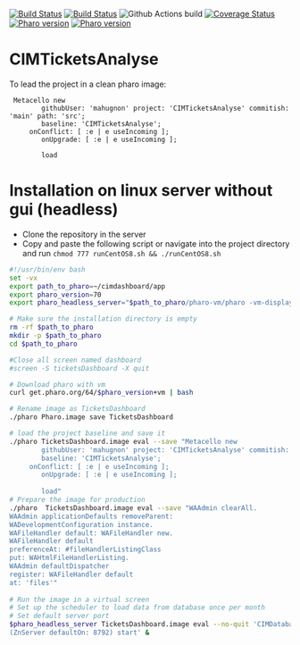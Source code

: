 
[![Build Status](https://travis-ci.com/mahugnon/CIMTicketsAnalyse.svg?branch=master)](https://travis-ci.com/mahugnon/CIMTicketsAnalyse)
[![Build Status](https://ci.inria.fr/pharo-contribution/job/CIMTicketDashboard/badge/icon)](https://ci.inria.fr/pharo-contribution/job/CIMTicketDashboard/)
![Github Actions build](https://github.com/mahugnon/CIMTicketsAnalyse/workflows/Github%20Actions%20build/badge.svg)
[![Coverage Status](https://coveralls.io/repos/github/mahugnon/CIMTicketsAnalyse/badge.svg)](https://coveralls.io/github/mahugnon/CIMTicketsAnalyse)
[![Pharo version](https://img.shields.io/badge/Pharo-7.0-%23aac9ff.svg)](https://pharo.org/download)
[![Pharo version](https://img.shields.io/badge/Pharo-8.0-%23aac9ff.svg)](https://pharo.org/download)

# CIMTicketsAnalyse
To lead the project in a clean pharo image:
```Smalltalk
 Metacello new
    	githubUser: 'mahugnon' project: 'CIMTicketsAnalyse' commitish: 'main' path: 'src';
    	baseline: 'CIMTicketsAnalyse';
	 onConflict: [ :e | e useIncoming ];
        onUpgrade: [ :e | e useIncoming ];
        
    	load
```
# Installation on linux server without gui (headless)
- Clone the repository in the server
- Copy and paste the following script or navigate into the project directory and run `chmod 777 runCentOS8.sh && ./runCentOS8.sh`
```bash
#!/usr/bin/env bash
set -vx
export path_to_pharo=~/cimdashboard/app
export pharo_version=70
export pharo_headless_server="$path_to_pharo/pharo-vm/pharo -vm-display-null -vm-sound-null --memory 512m"

# Make sure the installation directory is empty
rm -rf $path_to_pharo
mkdir -p $path_to_pharo
cd $path_to_pharo

#Close all screen named dashboard
#screen -S ticketsDashboard -X quit

# Download pharo with vm
curl get.pharo.org/64/$pharo_version+vm | bash

# Rename image as TicketsDashboard
./pharo Pharo.image save TicketsDashboard

# load the project baseline and save it
./pharo TicketsDashboard.image eval --save "Metacello new
    	githubUser: 'mahugnon' project: 'CIMTicketsAnalyse' commitish: 'master' path: 'src';
    	baseline: 'CIMTicketsAnalyse';
	 onConflict: [ :e | e useIncoming ];
        onUpgrade: [ :e | e useIncoming ];
        
    	load"
# Prepare the image for production
./pharo  TicketsDashboard.image eval --save "WAAdmin clearAll.
WAAdmin applicationDefaults removeParent:
WADevelopmentConfiguration instance.
WAFileHandler default: WAFileHandler new.
WAFileHandler default
preferenceAt: #fileHandlerListingClass
put: WAHtmlFileHandlerListing.
WAAdmin defaultDispatcher
register: WAFileHandler default
at: 'files'"
   
# Run the image in a virtual screen
# Set up the scheduler to load data from database once per month
# Set default server port
$pharo_headless_server TicketsDashboard.image eval --no-quit 'CIMDatabase scheduleUpdate
(ZnServer defaultOn: 8792) start' &

```


